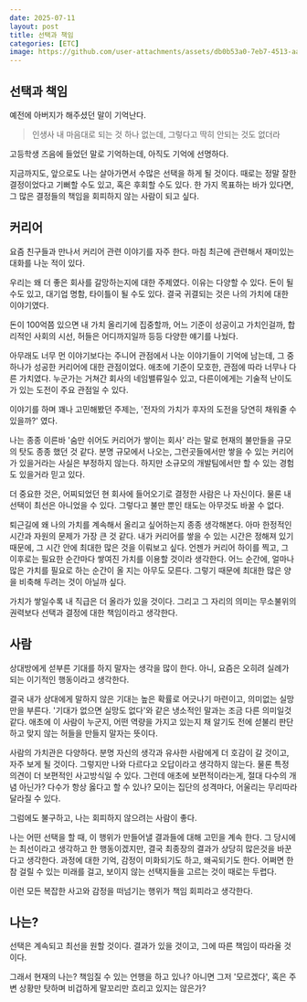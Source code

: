 ```yaml
---
date: 2025-07-11
layout: post
title: 선택과 책임
categories: [ETC]
image: https://github.com/user-attachments/assets/db0b53a0-7eb7-4513-aad0-5d5ce8a6566c
---
```


## 선택과 책임

예전에 아버지가 해주셨던 말이 기억난다.

> 인생사 내 마음대로 되는 것 하나 없는데, 그렇다고 딱히 안되는 것도 없더라

고등학생 즈음에 들었던 말로 기억하는데, 아직도 기억에 선명하다.

지금까지도, 앞으로도 나는 살아가면서 수많은 선택을 하게 될 것이다. 
때로는 정말 잘한 결정이었다고 기뻐할 수도 있고, 혹은 후회할 수도 있다. 
한 가지 목표하는 바가 있다면, 그 많은 결정들의 책임을 회피하지 않는 사람이 되고 싶다.

## 커리어

요즘 친구들과 만나서 커리어 관련 이야기를 자주 한다. 마침 최근에 관련해서 재미있는 대화를 나눈 적이 있다.

우리는 왜 더 좋은 회사를 갈망하는지에 대한 주제였다. 
이유는 다양할 수 있다. 돈이 될 수도 있고, 대기업 명함, 타이틀이 될 수도 있다. 
결국 귀결되는 것은 나의 가치에 대한 이야기였다.

돈이 100억쯤 있으면 내 가치 올리기에 집중할까, 어느 기준이 성공이고 가치인걸까, 
합리적인 사회의 시선, 허들은 어디까지일까 등등 다양한 얘기를 나눴다.

아무래도 너무 먼 이야기보다는 주니어 관점에서 나눈 이야기들이 기억에 남는데, 그 중 하나가 성공한 커리어에 대한 관점이었다. 
애초에 기준이 모호한, 관점에 따라 너무나 다른 가치였다. 
누군가는 거쳐간 회사의 네임밸류일수 있고, 다른이에게는 기술적 난이도가 있는 도전이 주요 관점일 수 있다.

이야기를 하며 꽤나 고민해봤던 주제는, '전자의 가치가 후자의 도전을 당연히 채워줄 수 있을까?' 였다. 

나는 종종 이른바 '숨만 쉬어도 커리어가 쌓이는 회사' 라는 말로 현재의 불만들을 규모의 탓도 종종 했던 것 같다.
분명 규모에서 나오는, 그런곳들에서만 쌓을 수 있는 커리어가 있을거라는 사실은 부정하지 않는다. 
하지만 소규모의 개발팀에서만 할 수 있는 경험도 있을거라 믿고 있다. 

더 중요한 것은, 어찌되었던 현 회사에 들어오기로 결정한 사람은 나 자신이다. 
물론 내 선택이 최선은 아니었을 수 있다. 그렇다고 불만 뿐인 태도는 아무것도 바꿀 수 없다.     

퇴근길에 왜 나의 가치를 계속해서 올리고 싶어하는지 종종 생각해본다. 아마 한정적인 시간과 자원의 문제가 가장 큰 것 같다. 
내가 커리어를 쌓을 수 있는 시간은 정해져 있기 때문에, 그 시간 안에 최대한 많은 것을 이뤄보고 싶다.
언젠가 커리어 하이를 찍고, 그 이후로는 필요한 순간마다 쌓여진 가치를 이용할 것이라 생각한다.
어느 순간에, 얼마나 많은 가치를 필요로 하는 순간이 올 지는 아무도 모른다. 
그렇기 때문에 최대한 많은 양을 비축해 두려는 것이 아닐까 싶다. 

가치가 쌓일수록 내 직급은 더 올라가 있을 것이다.
그리고 그 자리의 의미는 무소불위의 권력보다 선택과 결정에 대한 책임이라고 생각한다. 

## 사람

상대방에게 섣부른 기대를 하지 말자는 생각을 많이 한다. 
아니, 요즘은 오히려 실례가 되는 이기적인 행동이라고 생각한다.

결국 내가 상대에게 말하지 않은 기대는 높은 확률로 어긋나기 마련이고, 의미없는 실망만을 부른다.
'기대가 없으면 실망도 없다'와 같은 냉소적인 말과는 조금 다른 의미일것 같다. 
애초에 이 사람이 누군지, 어떤 역량을 가지고 있는지 채 알기도 전에 섣불리 판단하고 맞지 않는 허들을 만들지 말자는 뜻이다.

사람의 가치관은 다양하다. 
분명 자신의 생각과 유사한 사람에게 더 호감이 갈 것이고, 자주 보게 될 것이다.
그렇지만 나와 다르다고 오답이라고 생각하지 않는다. 
물론 특정 의견이 더 보편적인 사고방식일 수 있다. 
그런데 애초에 보편적이라는게, 절대 다수의 개념 아닌가? 다수가 항상 옳다고 할 수 있나?
모이는 집단의 성격마다, 어울리는 무리따라 달라질 수 있다. 

그럼에도 불구하고, 나는 회피하지 않으려는 사람이 좋다.

나는 어떤 선택을 할 때, 이 행위가 만들어낼 결과들에 대해 고민을 계속 한다. 
그 당시에는 최선이라고 생각하고 한 행동이겠지만, 결국 최종장의 결과가 상당히 많은것을 바꾼다고 생각한다. 
과정에 대한 기억, 감정이 미화되기도 하고, 왜곡되기도 한다. 
어쩌면 한참 걸릴 수 있는 미래를 걸고, 보이지 않는 선택지들을 고르는 것이 때로는 두렵다. 

이런 모든 복잡한 사고와 감정을 떠넘기는 행위가 책임 회피라고 생각한다. 

## 나는?

선택은 계속되고 최선을 원할 것이다. 
결과가 있을 것이고, 그에 따른 책임이 따라올 것이다.

그래서 현재의 나는? 책임질 수 있는 언행을 하고 있나? 
아니면 그저 '모르겠다', 혹은 주변 상황만 탓하며 비겁하게 말꼬리만 흐리고 있지는 않은가? 



